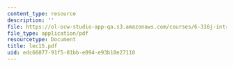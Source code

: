 ```yaml
---
content_type: resource
description: ''
file: https://ol-ocw-studio-app-qa.s3.amazonaws.com/courses/6-336j-introduction-to-numerical-simulation-sma-5211-fall-2003/edc6607791f501bbe094e93b10e27110_lec15.pdf
file_type: application/pdf
resourcetype: Document
title: lec15.pdf
uid: edc66077-91f5-01bb-e094-e93b10e27110
---
```

